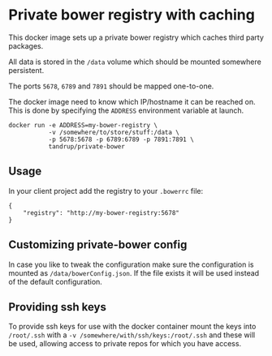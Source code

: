 # Private bower registry with caching

This docker image sets up a private bower registry which caches third party packages.

All data is stored in the `/data` volume which should be mounted somewhere persistent.

The ports `5678`, `6789` and `7891` should be mapped one-to-one.

The docker image need to know which IP/hostname it can be reached on. This is done by specifying the `ADDRESS` environment variable at launch.

    docker run -e ADDRESS=my-bower-registry \
               -v /somewhere/to/store/stuff:/data \
               -p 5678:5678 -p 6789:6789 -p 7891:7891 \
               tandrup/private-bower

## Usage

In your client project add the registry to your `.bowerrc` file:

    {
        "registry": "http://my-bower-registry:5678"
    }

## Customizing private-bower config

In case you like to tweak the configuration make sure the configuration is mounted as `/data/bowerConfig.json`. If the file exists it will be used instead of the default configuration. 

## Providing ssh keys
To provide ssh keys for use with the docker container mount the keys into `/root/.ssh` with a `-v /somewhere/with/ssh/keys:/root/.ssh` and these will be used, allowing access to private repos for which you have access.
